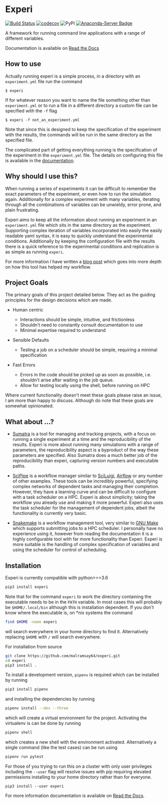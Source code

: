 Experi
======


[![Build Status](https://travis-ci.org/malramsay64/experi.svg?branch=master)](https://travis-ci.org/malramsay64/experi)
[![codecov](https://codecov.io/gh/malramsay64/experi/branch/master/graph/badge.svg)](https://codecov.io/gh/malramsay64/experi)
![PyPI](https://img.shields.io/pypi/v/experi.svg)
[![Anaconda-Server Badge](https://anaconda.org/malramsay/experi/badges/version.svg)](https://anaconda.org/malramsay/experi)


A framework for running command line applications with a range of different
variables.

Documentation is available on [Read the Docs][Experi Docs]

How to use
----------

Actually running experi is a simple process, in a directory with an
`experiment.yml` file run the command

```
$ experi
```

If for whatever reason you want to name the file something other than
`experiment.yml` or to run a file in a different directory a custom file can be
specified with the `-f` flag

```
$ experi -f not_an_experiment.yml
```

Note that since this is designed to keep the specification of the experiment
with the results, the commands will be run in the same directory as the
specified file.

The complicated part of getting everything running is the specification of the
experiment in the `experiment.yml` file. The details on configuring this file is available in the
[documentation][Experi Docs input_file].

Why should I use this?
----------------------

When running a series of experiments it can be difficult to remember the exact
parameters of the experiment, or even how to run the simulation again.
Additionally for a complex experiment with many variables, iterating through
all the combinations of variables can be unwieldy, error prone, and plain
frustrating.

Experi aims to keep all the information about running an experiment in an
`experiment.yml` file which sits in the same directory as the experiment.
Supporting complex iteration of variables incorporated into easily the easily
readable yaml syntax, it is easy to quickly understand the experimental
conditions. Additionally by keeping the configuration file with the results
there is a quick reference to the experimental conditions and replication is as
simple as running `experi`.

For more information I have written a [blog post][experi blog post] which goes
into more depth on how this tool has helped my workflow.

Project Goals
-------------

The primary goals of this project detailed below. They act as the guiding
principles for the design decisions which are made.

- Human centric
  - Interactions should be simple, intuitive, and frictionless
  - Shouldn't need to constantly consult documentation to use
  - Minimal expertise required to understand

- Sensible Defaults
  - Testing a job on a scheduler should be simple, requiring a minimal specification

- Fast Errors
  - Errors in the code should be picked up as soon as possible, i.e. shouldn't arise
    after waiting in the job queue.
  - Allow for testing locally using the shell, before running on HPC

Where current functionality doesn't meet these goals please raise an issue, I am
more than happy to discuss. Although do note that these goals are somewhat
opinionated.

What about ...?
---------------------

- [Sumatra] is a tool for managing and tracking projects,
    with a focus on running a single experiment at a time and the
    reproducibility of the results. Experi is more about running many
    simulations with a range of parameters, the reproducibility aspect is
    a byproduct of the way these parameters are specified. Also Sumatra does
    a much better job of the reproducibility than experi, capturing version
    numbers and executable paths.

- [SciPipe] is a workflow manager similar to [SciLuigi], [Airflow] or any
    number of other examples. These tools can be incredibly powerful,
    specifying complex networks of dependent tasks and managing their
    completion. However, they have a learning curve and can be difficult to
    configure with a task scheduler on a HPC. Experi is about simplicity;
    taking the workflow you already use and making it more powerful. Experi
    also uses the task scheduler for the management of dependent jobs, albeit
    the functionality is currently very basic.

- [Snakemake] is a workflow management tool, very similar to [GNU Make] which
    supports submitting jobs to a HPC scheduler. I personally have no experience
    using it, however from reading the documentation it is a highly configurable
    tool with far more functionality than Experi. Experi is more suitable is the
    handling of complex specification of variables and using the scheduler for
    control of scheduling.


Installation
------------

Experi is currently compatible with python>==3.6

```bash
pip3 install experi
```

Note that for the command `experi` to work the directory containing the
executable needs to be in the `PATH` variable. In most cases this will probably
be `$HOME/.local/bin` although this is installation dependent. If you don't
know where the executable is, on \*nix systems the command

```bash
find $HOME -name experi
```

will search everywhere in your home directory to find it. Alternatively
replacing `$HOME` with `/` will search everywhere.

For installation from source

```bash
git clone https://github.com/malramsay64/experi.git
cd experi
pip3 install .
```

To install a development version, `pipenv` is required which can be installed
by running

```bash
pip3 install pipenv
```

and installing the dependencies by running

```bash
pipenv install --dev --three
```

which will create a virtual environment for the project. Activating the
virtualenv is can be done by running

```bash
pipenv shell
```

which creates a new shell with the environment activated. Alternatively
a single command (like the test cases) can be run using

```bash
pipenv run pytest
```

For those of you trying to run this on a cluster with only user privileges
including the `--user` flag will resolve issues with pip requiring elevated
permissions installing to your home directory rather than for everyone.

```
pip3 install --user experi
```

For more information documentation is available on [Read the Docs][Experi Docs].

[Experi Docs]: https://experi.readthedocs.io/en/latest/
[Experi Docs input_file]: https://experi.readthedocs.io/en/latest/input_file
[miniconda installer]: https://conda.io/miniconda.html
[Sumatra]: http://sumatra.readthedocs.io
[SciPipe]: http://scipipe.org/
[SciLuigi]: https://github.com/pharmbio/sciluigi
[Airflow]: https://airflow.apache.org/
[Snakemake]: https://snakemake.readthedocs.io/en/stable/
[GNU Make]: https://www.gnu.org/software/make/
[experiment examples]: https://github.com/malramsay64/experi/tree/master/examples
[experiment docs]: https://github.com/malramsay64/experi/blob/master/input_file.md
[experi blog post]: https://malramsay.com/post/experi_a_tool_for_computational_experiments/
